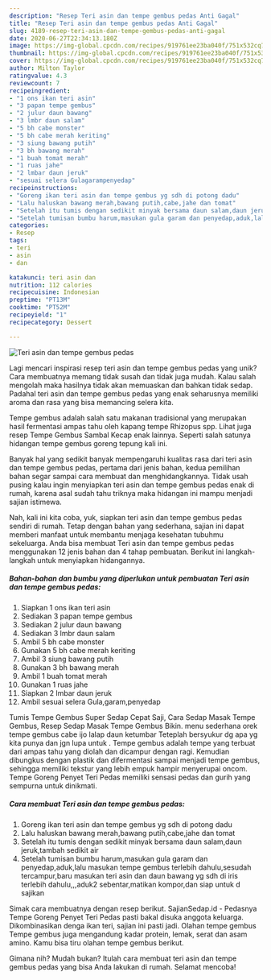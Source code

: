 ```yaml
---
description: "Resep Teri asin dan tempe gembus pedas Anti Gagal"
title: "Resep Teri asin dan tempe gembus pedas Anti Gagal"
slug: 4189-resep-teri-asin-dan-tempe-gembus-pedas-anti-gagal
date: 2020-06-27T22:34:13.180Z
image: https://img-global.cpcdn.com/recipes/919761ee23ba040f/751x532cq70/teri-asin-dan-tempe-gembus-pedas-foto-resep-utama.jpg
thumbnail: https://img-global.cpcdn.com/recipes/919761ee23ba040f/751x532cq70/teri-asin-dan-tempe-gembus-pedas-foto-resep-utama.jpg
cover: https://img-global.cpcdn.com/recipes/919761ee23ba040f/751x532cq70/teri-asin-dan-tempe-gembus-pedas-foto-resep-utama.jpg
author: Milton Taylor
ratingvalue: 4.3
reviewcount: 7
recipeingredient:
- "1 ons ikan teri asin"
- "3 papan tempe gembus"
- "2 julur daun bawang"
- "3 lmbr daun salam"
- "5 bh cabe monster"
- "5 bh cabe merah keriting"
- "3 siung bawang putih"
- "3 bh bawang merah"
- "1 buah tomat merah"
- "1 ruas jahe"
- "2 lmbar daun jeruk"
- "sesuai selera Gulagarampenyedap"
recipeinstructions:
- "Goreng ikan teri asin dan tempe gembus yg sdh di potong dadu"
- "Lalu haluskan bawang merah,bawang putih,cabe,jahe dan tomat"
- "Setelah itu tumis dengan sedikit minyak bersama daun salam,daun jeruk,tambah sedikit air"
- "Setelah tumisan bumbu harum,masukan gula garam dan penyedap,aduk,lalu masukan tempe gembus terlebih dahulu,sesudah tercampur,baru masukan teri asin dan daun bawang yg sdh di iris terlebih dahulu,,,aduk2 sebentar,matikan kompor,dan siap untuk d sajikan"
categories:
- Resep
tags:
- teri
- asin
- dan

katakunci: teri asin dan 
nutrition: 112 calories
recipecuisine: Indonesian
preptime: "PT13M"
cooktime: "PT52M"
recipeyield: "1"
recipecategory: Dessert

---
```



![Teri asin dan tempe gembus pedas](https://img-global.cpcdn.com/recipes/919761ee23ba040f/751x532cq70/teri-asin-dan-tempe-gembus-pedas-foto-resep-utama.jpg)

Lagi mencari inspirasi resep teri asin dan tempe gembus pedas yang unik? Cara membuatnya memang tidak susah dan tidak juga mudah. Kalau salah mengolah maka hasilnya tidak akan memuaskan dan bahkan tidak sedap. Padahal teri asin dan tempe gembus pedas yang enak seharusnya memiliki aroma dan rasa yang bisa memancing selera kita.

Tempe gembus adalah salah satu makanan tradisional yang merupakan hasil fermentasi ampas tahu oleh kapang tempe Rhizopus spp. Lihat juga resep Tempe Gembus Sambal Kecap enak lainnya. Seperti salah satunya hidangan tempe gembus goreng tepung kali ini.

Banyak hal yang sedikit banyak mempengaruhi kualitas rasa dari teri asin dan tempe gembus pedas, pertama dari jenis bahan, kedua pemilihan bahan segar sampai cara membuat dan menghidangkannya. Tidak usah pusing kalau ingin menyiapkan teri asin dan tempe gembus pedas enak di rumah, karena asal sudah tahu triknya maka hidangan ini mampu menjadi sajian istimewa.


Nah, kali ini kita coba, yuk, siapkan teri asin dan tempe gembus pedas sendiri di rumah. Tetap dengan bahan yang sederhana, sajian ini dapat memberi manfaat untuk membantu menjaga kesehatan tubuhmu sekeluarga. Anda bisa membuat Teri asin dan tempe gembus pedas menggunakan 12 jenis bahan dan 4 tahap pembuatan. Berikut ini langkah-langkah untuk menyiapkan hidangannya.

<!--inarticleads1-->

##### Bahan-bahan dan bumbu yang diperlukan untuk pembuatan Teri asin dan tempe gembus pedas:

1. Siapkan 1 ons ikan teri asin
1. Sediakan 3 papan tempe gembus
1. Sediakan 2 julur daun bawang
1. Sediakan 3 lmbr daun salam
1. Ambil 5 bh cabe monster
1. Gunakan 5 bh cabe merah keriting
1. Ambil 3 siung bawang putih
1. Gunakan 3 bh bawang merah
1. Ambil 1 buah tomat merah
1. Gunakan 1 ruas jahe
1. Siapkan 2 lmbar daun jeruk
1. Ambil sesuai selera Gula,garam,penyedap


Tumis Tempe Gembus Super Sedap Cepat Saji, Cara Sedap Masak Tempe Gembus, Resep Sedap Masak Tempe Gembus Bikin. menu sederhana orek tempe gembus cabe ijo lalap daun ketumbar Teteplah bersyukur dg apa yg kita punya dan jgn lupa untuk . Tempe gembus adalah tempe yang terbuat dari ampas tahu yang diolah dan dicampur dengan ragi. Kemudian dibungkus dengan plastik dan difermentasi sampai menjadi tempe gembus, sehingga memiliki tekstur yang lebih empuk hampir menyerupai oncom. Tempe Goreng Penyet Teri Pedas memiliki sensasi pedas dan gurih yang sempurna untuk dinikmati. 

<!--inarticleads2-->

##### Cara membuat Teri asin dan tempe gembus pedas:

1. Goreng ikan teri asin dan tempe gembus yg sdh di potong dadu
1. Lalu haluskan bawang merah,bawang putih,cabe,jahe dan tomat
1. Setelah itu tumis dengan sedikit minyak bersama daun salam,daun jeruk,tambah sedikit air
1. Setelah tumisan bumbu harum,masukan gula garam dan penyedap,aduk,lalu masukan tempe gembus terlebih dahulu,sesudah tercampur,baru masukan teri asin dan daun bawang yg sdh di iris terlebih dahulu,,,aduk2 sebentar,matikan kompor,dan siap untuk d sajikan


Simak cara membuatnya dengan resep berikut. SajianSedap.id - Pedasnya Tempe Goreng Penyet Teri Pedas pasti bakal disuka anggota keluarga. Dikombinasikan denga ikan teri, sajian ini pasti jadi. Olahan tempe gembus Tempe gembus juga mengandung kadar protein, lemak, serat dan asam amino. Kamu bisa tiru olahan tempe gembus berikut. 

Gimana nih? Mudah bukan? Itulah cara membuat teri asin dan tempe gembus pedas yang bisa Anda lakukan di rumah. Selamat mencoba!
